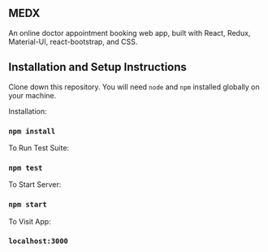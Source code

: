 ## MEDX

An online doctor appointment booking web app, built with React, Redux, Material-UI, react-bootstrap, and CSS.

## Installation and Setup Instructions

Clone down this repository. You will need `node` and `npm` installed globally on your machine.

Installation:

### `npm install`

To Run Test Suite:

### `npm test`

To Start Server:

### `npm start`

To Visit App:

### `localhost:3000`
